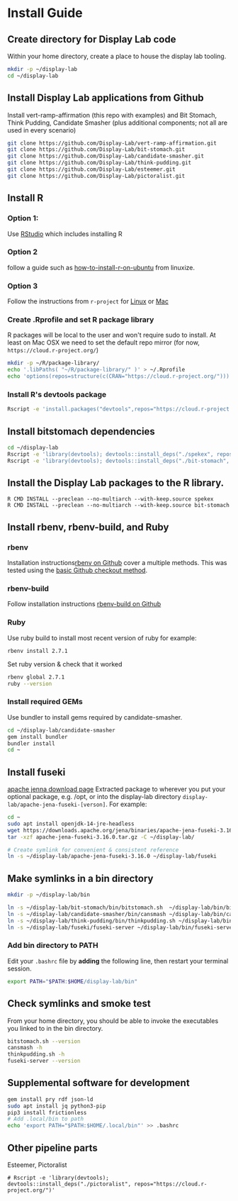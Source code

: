 # Install Guide

## Create directory for Display Lab code
Within your home directory, create a place to house the display lab tooling.
```sh
mkdir -p ~/display-lab
cd ~/display-lab
```

## Install Display Lab applications from Github
Install vert-ramp-affirmation (this repo with examples) and Bit Stomach, Think Pudding, Candidate Smasher (plus additional components; not all are used in every scenario)

```sh
git clone https://github.com/Display-Lab/vert-ramp-affirmation.git
git clone https://github.com/Display-Lab/bit-stomach.git
git clone https://github.com/Display-Lab/candidate-smasher.git
git clone https://github.com/Display-Lab/think-pudding.git
git clone https://github.com/Display-Lab/esteemer.git
git clone https://github.com/Display-Lab/pictoralist.git
```

## Install R
### Option 1:
Use [RStudio](https://www.rstudio.com/products/rstudio/download/#download) which includes installing R

### Option 2
follow a guide such as [how-to-install-r-on-ubuntu](https://linuxize.com/post/how-to-install-r-on-ubuntu-20-04/) from linuxize.

### Option 3
Follow the instructions from `r-project` for [Linux](https://cloud.r-project.org/bin/linux/ubuntu) or [Mac](https://cloud.r-project.org/bin/macosx/)

### Create .Rprofile and set R package library
R packages will be local to the user and won't require sudo to install. At least on Mac OSX we need to set the default repo mirror (for now, `https://cloud.r-project.org/`)
```sh
mkdir -p ~/R/package-library/
echo '.libPaths( "~/R/package-library/" )' > ~/.Rprofile
echo 'options(repos=structure(c(CRAN="https://cloud.r-project.org/")))' >> ~/.Rprofile
```
### Install R's devtools package
```sh
Rscript -e 'install.packages("devtools",repos="https://cloud.r-project.org/")'
```

## Install bitstomach dependencies

```sh
cd ~/display-lab
Rscript -e 'library(devtools); devtools::install_deps("./spekex", repos="https://cloud.r-project.org/")'
Rscript -e 'library(devtools); devtools::install_deps("./bit-stomach", repos="https://cloud.r-project.org/")'
```
## Install the Display Lab packages to the R library.
```
R CMD INSTALL --preclean --no-multiarch --with-keep.source spekex
R CMD INSTALL --preclean --no-multiarch --with-keep.source bit-stomach
```

## Install rbenv, rbenv-build, and Ruby

### rbenv
Installation instructions[rbenv on Github](https://github.com/rbenv/rbenv#installation) cover a multiple methods.
This was tested using the [basic Github checkout method](https://github.com/rbenv/rbenv#basic-github-checkout).

### rbenv-build
Follow installation instructions [rbenv-build on Github](https://github.com/rbenv/ruby-build#readme)

### Ruby
Use ruby build to install most recent version of ruby for example:
```
rbenv install 2.7.1
```

Set ruby version & check that it worked
```sh
rbenv global 2.7.1
ruby --version
```

### Install required GEMs
Use bundler to install gems required by candidate-smasher.

```sh
cd ~/display-lab/candidate-smasher
gem install bundler
bundler install
cd ~
```

## Install fuseki
[apache jenna download page](https://jena.apache.org/download/index.cgi)
Extracted package to wherever you put your optional package, e.g. /opt, or into the display-lab directory
`display-lab/apache-jena-fuseki-[verson]`. For example:

```sh
cd ~
sudo apt install openjdk-14-jre-headless
wget https://downloads.apache.org/jena/binaries/apache-jena-fuseki-3.16.0.tar.gz
tar -xzf apache-jena-fuseki-3.16.0.tar.gz -C ~/display-lab/

# Create symlink for convenient & consistent reference
ln -s ~/display-lab/apache-jena-fuseki-3.16.0 ~/display-lab/fuseki
```

## Make symlinks in a bin directory

```sh
mkdir -p ~/display-lab/bin

ln -s ~/display-lab/bit-stomach/bin/bitstomach.sh  ~/display-lab/bin/bitstomach.sh
ln -s ~/display-lab/candidate-smasher/bin/cansmash ~/display-lab/bin/cansmash
ln -s ~/display-lab/think-pudding/bin/thinkpudding.sh ~/display-lab/bin/thinkpudding.sh
ln -s ~/display-lab/fuseki/fuseki-server ~/display-lab/bin/fuseki-server
```
### Add bin directory to PATH

Edit your `.bashrc` file by **adding** the following line, then restart your terminal session.
```sh
export PATH="$PATH:$HOME/display-lab/bin"
```

## Check symlinks and smoke test
From your home directory, you should be able to invoke the executables you linked to in the bin directory.
```sh
bitstomach.sh --version
cansmash -h
thinkpudding.sh -h
fuseki-server --version
```

## Supplemental software for development

```sh
gem install pry rdf json-ld
sudo apt install jq python3-pip
pip3 install frictionless
# Add .local/bin to path
echo 'export PATH="$PATH:$HOME/.local/bin"' >> .bashrc
```

## Other pipeline parts

Esteemer, Pictoralist
```
# Rscript -e 'library(devtools); devtools::install_deps("./pictoralist", repos="https://cloud.r-project.org/")'
```
